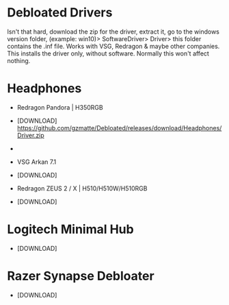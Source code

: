 # Debloated Drivers
Isn't that hard, download the zip for the driver, extract it, go to the windows version folder, (example: win10)> SoftwareDriver> Driver> this folder contains the .inf file.
Works with VSG, Redragon & maybe other companies.
This installs the driver only, without software. Normally this won't affect nothing.

# Headphones
- Redragon Pandora | H350RGB
- [DOWNLOAD] https://github.com/gzmatte/Debloated/releases/download/Headphones/Driver.zip
-
- VSG Arkan 7.1
- [DOWNLOAD] 

- Redragon ZEUS 2 / X  |  H510/H510W/H510RGB
- [DOWNLOAD] 

# Logitech Minimal Hub
- [DOWNLOAD]
# Razer Synapse Debloater
- [DOWNLOAD]
